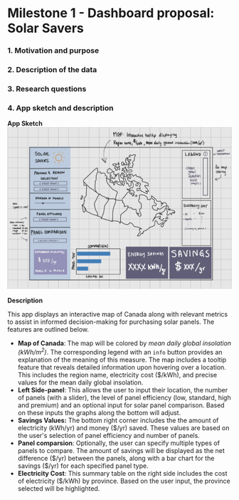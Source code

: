 # Milestone 1 - Dashboard proposal: Solar Savers 

### 1. Motivation and purpose
### 2. Description of the data
###  3. Research questions
### 4. App sketch and description

**App Sketch**
![Sketch](/img/sketch.png)

**Description** 

This app displays an interactive map of Canada along with relevant metrics to assist in informed decision-making for purchasing solar panels. The features are outlined below. 
- **Map of Canada**: The map will be colored by *mean daily global insolation (kWh/m<sup>2</sup>)*. The corresponding legend with an `info` button provides an explanation of the meaning of this measure. The map includes a tooltip feature that reveals detailed information upon hovering over a location. This includes the region name, electricity cost ($/kWh), and precise values for the mean daily global insolation.
- **Left Side-panel**: This allows the user to input their location, the number of panels (with a slider), the level of panel efficiency (low, standard, high and premium) and an optional input for solar panel comparison. Based on these inputs the graphs along the bottom will adjust. 
- **Savings Values:** The bottom right corner includes the the amount of electricity (kWh/yr) and money ($/yr) saved. These values are based on the user's selection of panel efficiency and number of panels. 
- **Panel comparsion**: Optionally, the user can specify multiple types of panels to compare. The amount of savings will be displayed as the net difference (\$/yr) between the panels, along with a bar chart for the savings (\$/yr) for each specified panel type.
- **Electricity Cost**: This summary table on the right side includes the cost of electricity ($/kWh) by province. Based on the user input, the province selected will be highlighted. 